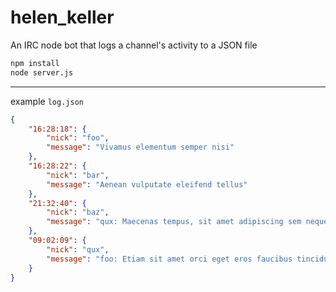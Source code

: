 # helen_keller
An IRC node bot that logs a channel's activity to a JSON file


```bash
npm install
node server.js
```

---

example `log.json`

```json
{
	"16:28:18": {
		"nick": "foo",
		"message": "Vivamus elementum semper nisi"
	},
	"16:28:22": {
		"nick": "bar",
		"message": "Aenean vulputate eleifend tellus"
	},
	"21:32:40": {
		"nick": "baz",
		"message": "qux: Maecenas tempus, sit amet adipiscing sem neque sed ipsum"
	},
	"09:02:09": {
		"nick": "qux",
		"message": "foo: Etiam sit amet orci eget eros faucibus tincidunt"
	}
}
```
